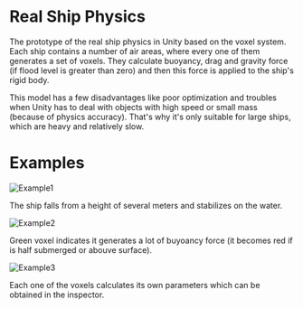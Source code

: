 # Real Ship Physics
The prototype of the real ship physics in Unity based on the voxel system. Each ship contains a number of air areas, where every one of them generates a set of voxels. They calculate buoyancy, drag and gravity force (if flood level is greater than zero) and then this force is applied to the ship's rigid body.

This model has a few disadvantages like poor optimization and troubles when Unity has to deal with objects with high speed or small mass (because of physics accuracy). That's why it's only suitable for large ships, which are heavy and relatively slow.

# Examples
![Example1](https://github.com/Tearth/RealShipPhysics/blob/master/final.gif?raw=true)

The ship falls from a height of several meters and stabilizes on the water.

![Example2](https://i.imgur.com/wYa4l0m.png)

Green voxel indicates it generates a lot of buyoancy force (it becomes red if is half submerged or abouve surface).

![Example3](https://i.imgur.com/6H1virX.png)

Each one of the voxels calculates its own parameters which can be obtained in the inspector.